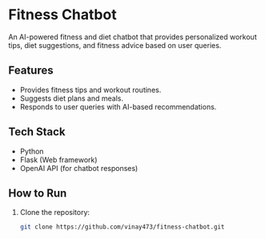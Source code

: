 # Fitness Chatbot

An AI-powered fitness and diet chatbot that provides personalized workout tips, diet suggestions, and fitness advice based on user queries.

## Features

- Provides fitness tips and workout routines.
- Suggests diet plans and meals.
- Responds to user queries with AI-based recommendations.

## Tech Stack

- Python
- Flask (Web framework)
- OpenAI API (for chatbot responses)

## How to Run

1. Clone the repository:
   ```bash
   git clone https://github.com/vinay473/fitness-chatbot.git
